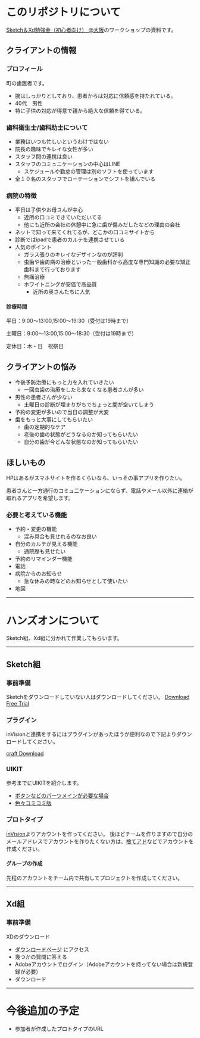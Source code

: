 # このリポジトリについて

[Sketch＆Xd勉強会（初心者向け） @大阪](https://meetinz.connpass.com/event/48111/)のワークショップの資料です。

## クライアントの情報

### プロフィール
町の歯医者です。
- 腕はしっかりとしており、患者からは対応に信頼感を持たれている。
- 40代　男性
-  特に子供の対応が得意で親から絶大な信頼を得ている。

### 歯科衛生士/歯科助士について
- 業務はいつも忙しいというわけではない
- 院長の趣味でキレイな女性が多い
- スタッフ間の連携は良い
- スタッフのコミュニケーションの中心はLINE
  - スケジュールや勤怠の管理は別のソフトを使っています
- 全１０名のスタッフでローテーションでシフトを組んでいる

### 病院の特徴
- 平日は子供やお母さんが中心
  - 近所の口コミできていただいてる
  - 他にも近所の会社の休憩中に急に歯が傷みだしたなどの理由の会社
- ネットで知って来てくれてるが、どこかの口コミサイトから
- 診断ではipadで患者のカルテを連携させている
- 人気のポイント
  - ガラス張りのキレイなデザインなのが評判
  - 虫歯や歯周病の治療といった一般歯科から高度な専門知識の必要な矯正歯科まで行っております
  - 無痛治療
  - ホワイトニングが安価で高品質
    - 近所の奥さんたちに人気

#### 診療時間
平日：9:00〜13:00,15:00〜19:30（受付は19時まで）

土曜日：9:00〜13:00,15:00〜18:30（受付は19時まで）

定休日：木・日　祝祭日
 

## クライアントの悩み
- 今後予防治療にもっと力を入れていきたい
  - 一回虫歯の治療をしたら来なくなる患者さんが多い
- 男性の患者さんが少ない
  - 土曜日の診断が埋まりがちでちょっと間が空いてしまう
- 予約の変更が多いので当日の調整が大変
- 歯をもっと大事にしてもらいたい
  - 歯の定期的なケア
  - 老後の歯の状態がどうなるのか知ってもらいたい
  - 自分の歯が今どんな状態なのか知ってもらいたい


## ほしいもの
HPはあるがスマホサイトを作るくらいなら、いっその事アプリを作りたい。

患者さんと一方通行のコミュ二ケーションにならず、電話やメール以外に連絡が取れるアプリを希望します。

### 必要と考えている機能
- 予約・変更の機能
  - 混み具合も見せれるのなお良い
- 自分のカルテが見える機能
  - 通院歴も見せたい
- 予約のリマインダー機能
- 電話
- 病院からのお知らせ
  - 急な休みの時などのお知らせとして使いたい
- 地図

---
# ハンズオンについて

Sketch組、Xd組に分かれて作業してもらいます。

---
## Sketch組

### 事前準備
Sketchをダウンロードしていない人はダウンロードしてください。
[Download Free Trial](https://www.sketchapp.com/)

### プラグイン
inVisionと連携をするにはプラグインがあったほうが便利なので下記よりダウンロードしてください。

[craft Download](https://www.invisionapp.com/craft)

### UIKIT
参考までにUIKITを紹介します。



- [ボタンなどのパーツメインが必要な場合](ww.sketchappsources.com/free-source/1979-wirebase-wireframing-kit-sketch-freebie-resource.html)
- [色々コミコミ版](https://www.sketchappsources.com/resource/download-1823.html)

### プロトタイプ
[inVision](https://projects.invisionapp.com/d/signup)よりアカウントを作ってください。
後ほどチームを作りますので自分のメールアドレスでアカウントを作りたくない方は、[捨てアド](http://sute.jp/)などでアカウントを作成ください。

#### グループの作成
先程のアカウントをチーム内で共有してプロジェクトを作成してください。

----

## Xd組

### 事前準備
XDのダウンロード

- [ダウンロードページ](https://creative.adobe.com/ja/products/download/experience-design?promoid=3X72B5HV&mv=other) にアクセス
- 幾つかの質問に答える
- Adobeアカウントでログイン（Adobeアカウントを持ってない場合は新規登録が必要）
- ダウンロード

---

# 今後追加の予定
- 参加者が作成したプロトタイプのURL




